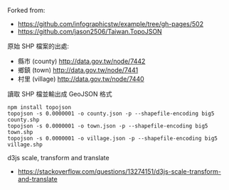 Forked from:

* https://github.com/infographicstw/example/tree/gh-pages/502
* https://github.com/jason2506/Taiwan.TopoJSON

原始 SHP 檔案的出處:

* 縣市 (county) http://data.gov.tw/node/7442
* 鄉鎮 (town) http://data.gov.tw/node/7441
* 村里 (village) http://data.gov.tw/node/7440

讀取 SHP 檔並輸出成 GeoJSON 格式

```
npm install topojson
topojson -s 0.0000001 -o county.json -p --shapefile-encoding big5 county.shp
topojson -s 0.0000001 -o town.json -p --shapefile-encoding big5 town.shp
topojson -s 0.0000001 -o village.json -p --shapefile-encoding big5 village.shp
```

d3js scale, transform and translate

* https://stackoverflow.com/questions/13274151/d3js-scale-transform-and-translate

